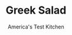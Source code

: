 ---
layout: ../../layouts/MarkdownPostLayout.astro
title: Greek Salad
author: America's Test Kitchen
pubDate: 2023-03-15
description: "Despite its laundry list of flavorful ingredients, this pizza parlor classic is often lackluster. We were determined to bring the boldness back to this mistreated salad."
image_url: https://res.cloudinary.com/hksqkdlah/image/upload/ar_1:1,c_fill,dpr_2.0,f_auto,fl_lossy.progressive.strip_profile,g_faces:auto,q_auto:low,w_344/6644_sfs-greeksalad-02-279554
tags: ["Main Courses","Greek","Salads"]
calories: 1588
protein: 10
carbohydrates: 16
fats: 
fiber: 5
ingredients: ["1 1/4 cups, crumbled feta cheese","3 tablespoons, plain whole-milk yogurt","1 teaspoon, dried oregano","1 , garlic clove, minced","3 tablespoons, red wine vinegar","6 tablespoons, extra virgin olive oil","1/2 , red onion, sliced thin","1 , cucumber, peeled, halved lengthwise, seeded, and sliced thin","1 pint, cherry tomatoes, halved","3/4 cup, pitted kalmata olives","2 , romaine hearts, torn into bite-sized pieces (about 8 cups)",", Salt and pepper"]
serves: 4
time: "20 minutes, plus 20 minutes sitting"
instructions: ["Process 1/2 cup feta, yogurt, oregano, garlic, vinegar, and oil in blender until smooth, about 30 seconds. Combine dressing and onion in large bowl and let sit 20 minutes.","Add remaining feta, cucumber, tomatoes, olives, and romaine to bowl with dressing mixture and toss to combine. Season with salt and pepper. Serve."]
nutrition: ["714 mg Potassium","252 mg Phosphorus","342 mg Calcium","3 mg Iron","52 mg Magnesium","959 mg Sodium","2 mg Zinc","33 g Fat","1 mg Niacin (B3)","19 g Monounsaturated","2 g Polyunsaturated","20 mg Vitamin C","43 mg Cholesterol","10 g Saturated","5 g Fiber","206 µg Folate (food)","7 g Sugars","164 µg Vitamin K","346 g Water","16 g Carbs","206 µg Folate equivalent (total)","10 g Protein","4 mg Vitamin E","652 µg Vitamin A","397 kcal Energy","1588 calories"]
notes: "We prefer the richness of whole-milk yogurt, but low-fat and nonfat plain yogurt are acceptable substitutes."
---